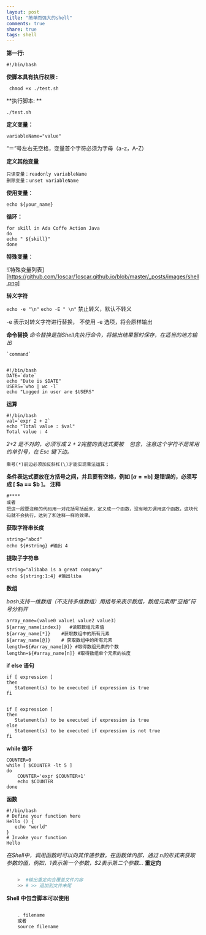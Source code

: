 ```yaml
---
layout: post
title: "简单而强大的shell"
comments: true
share: true
tags: shell
---
```


**第一行:**

    #!/bin/bash

**使脚本具有执行权限 :**

     chmod +x ./test.sh
    
**执行脚本: **  

    ./test.sh

**定义变量：**

    variableName="value"

“＝”号左右无空格，变量首个字符必须为字母（a-z，A-Z）

**定义其他变量**

    只读变量：readonly variableName
    删除变量：unset variableName

**使用变量**：

    echo ${your_name}

**循环：**

    for skill in Ada Coffe Action Java 
    do
    echo " ${skill}"
    done

**特殊变量**：

![特殊变量列表][https://github.com/1oscar/1oscar.github.io/blob/master/_posts/images/shell.png]

**转义字符**

`echo -e "\n"`
`echo -E " \n"` 禁止转义，默认不转义

-e 表示对转义字符进行替换， 不使用 -e 选项，将会原样输出

**命令替换**
*命令替换是指Shell先执行命令，将输出结果暂时保存，在适当的地方输出*

    `command`


    #!/bin/bash
    DATE=`date`
    echo "Date is $DATE"
    USERS=`who | wc -l`
    echo "Logged in user are $USERS"

**运算**

    #!/bin/bash
    val=`expr 2 + 2`
    echo "Total value : $val"
    Total value : 4

*2+2 是不对的，必须写成 2 + 2完整的表达式要被 ` ` 包含，注意这个字符不是常用的单引号，在 Esc 键下边。*

    乘号(*)前边必须加反斜杠(\)才能实现乘法运算；

**条件表达式要放在方括号之间，并且要有空格，例如 [$a==$b] 是错误的，必须写成 [ $a == $b ]。**
**注释**

    #****
    或者
    把这一段要注释的代码用一对花括号括起来，定义成一个函数，没有地方调用这个函数，这块代码就不会执行，达到了和注释一样的效果。

**获取字符串长度**

    string="abcd"
    echo ${#string} #输出 4

**提取子字符串**

    string="alibaba is a great company"
    echo ${string:1:4} #输出liba

**数组**

*bash支持一维数组（不支持多维数组）用括号来表示数组，数组元素用“空格”符号分割开*

    array_name=(value0 value1 value2 value3)
    ${array_name[index]}   #读取数组元素值
    ${array_name[*]}    #获取数组中的所有元素
    ${array_name[@]}    # 获取数组中的所有元素
    length=${#array_name[@]} #取得数组元素的个数
    lengthn=${#array_name[n]} #取得数组单个元素的长度

**if else 语句**

    if [ expression ]
    then
       Statement(s) to be executed if expression is true
    fi


    if [ expression ]
    then
       Statement(s) to be executed if expression is true
    else
       Statement(s) to be executed if expression is not true
    fi


**while 循环**

    COUNTER=0
    while [ $COUNTER -lt 5 ]
    do
        COUNTER='expr $COUNTER+1'
        echo $COUNTER
    done

**函数**

    #!/bin/bash
    # Define your function here
    Hello () {
       echo "world"
    }
    # Invoke your function
    Hello

*在Shell中，调用函数时可以向其传递参数。在函数体内部，通过 $n 的形式来获取参数的值，例如，$1表示第一个参数，$2表示第二个参数...*
**重定向**

```powershell

    >  #输出重定向会覆盖文件内容
    >> # >> 追加到文件末尾

```

**Shell 中包含脚本可以使用**

```powershell

    . filename
    或者
    source filename

```
